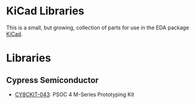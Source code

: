 # KiCad Libraries

This is a small, but growing, collection of parts for use in the EDA package [KiCad](http://kicad-pcb.org/).

# Libraries

## Cypress Semiconductor

* [CY8CKIT-043](https://www.cypress.com/documentation/development-kitsboards/cy8ckit-043-psoc-4-m-series-prototyping-kit): PSOC 4 M-Series Prototyping Kit